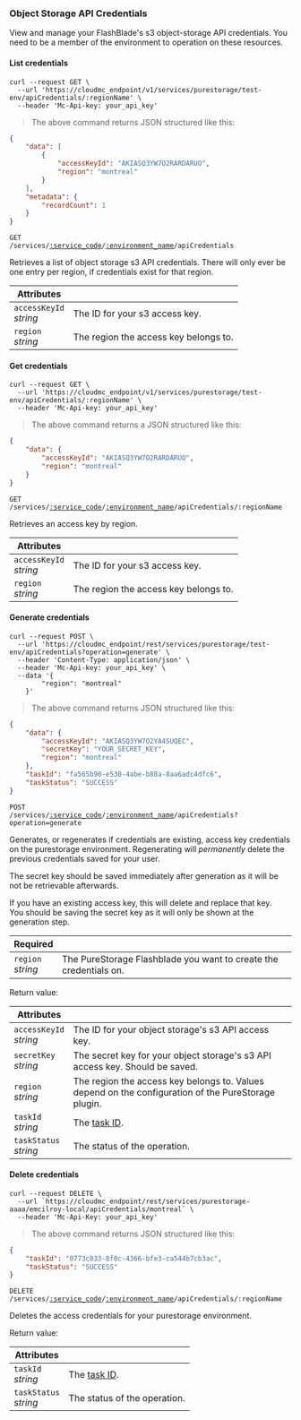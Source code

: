 ### Object Storage API Credentials

View and manage your FlashBlade's s3 object-storage API credentials. You need to be a member of the environment to operation on these resources.

<!-------------------- LIST CREDENTIALS -------------------->

#### List credentials

```shell
curl --request GET \
  --url 'https://cloudmc_endpoint/v1/services/purestorage/test-env/apiCredentials/:regionName' \
  --header 'Mc-Api-key: your_api_key'
```

> The above command returns JSON structured like this:

```json 
{
	"data": [
		{
			"accessKeyId": "AKIASQ3YW7O2RARDARUO",
			"region": "montreal"
		}
	],
	"metadata": {
		"recordCount": 1
	}
}
```

<code>GET /services/<a href="#administration-service-connections">:service_code</a>/<a href="#administration-environments">:environment_name</a>/apiCredentials</code>

Retrieves a list of object storage s3 API credentials. There will only ever be one entry per region, if credentials exist for that region. 

| Attributes                 | &nbsp;                                                                                                                      |
| -------------------------- | --------------------------------------------------------------------------------------------------------------------------- |
| `accessKeyId`<br/>_string_ | The ID for your s3 access key.                                                                                              |
| `region`<br/>_string_      | The region the access key belongs to.                                                  |

<!-------------------- GET CREDENTIALS -------------------->

#### Get credentials

```shell
curl --request GET \
  --url 'https://cloudmc_endpoint/v1/services/purestorage/test-env/apiCredentials/:regionName' \
  --header 'Mc-Api-key: your_api_key'
```

> The above command returns a JSON structured like this:

```json
{
	"data": {
		"accessKeyId": "AKIASQ3YW7O2RARDARUO",
		"region": "montreal"
	}
}
```

<code>GET /services/<a href="#administration-service-connections">:service_code</a>/<a href="#administration-environments">:environment_name</a>/apiCredentials/:regionName</code>

Retrieves an access key by region.

| Attributes                 | &nbsp;                                                                                                                      |
| -------------------------- | --------------------------------------------------------------------------------------------------------------------------- |
| `accessKeyId`<br/>_string_ | The ID for your s3 access key.                                                                                              |
| `region`<br/>_string_      | The region the access key belongs to.                                                     |



<!-------------------- GENERATE CREDENTIALS -------------------->

#### Generate credentials

```shell
curl --request POST \
  --url 'https://cloudmc_endpoint/rest/services/purestorage/test-env/apiCredentials?operation=generate' \
  --header 'Content-Type: application/json' \
  --header 'Mc-Api-key: your_api_key' \
  --data '{
		"region": "montreal"
	}'
```

> The above command returns JSON structured like this:

```json
{
	"data": {
		"accessKeyId": "AKIASQ3YW7O2YA4SUQEC",
		"secretKey": "YOUR_SECRET_KEY",
		"region": "montreal"
	},
	"taskId": "fa565b90-e530-4abe-b88a-8aa6adc4dfc6",
	"taskStatus": "SUCCESS"
}
```
<code>POST /services/<a href="#administration-service-connections">:service_code</a>/<a href="#administration-environments">:environment_name</a>/apiCredentials?operation=generate</code>

Generates, or regenerates if credentials are existing, access key credentials on the purestorage environment. Regenerating will *permanently* delete the previous credentials saved for your user. 

The secret key should be saved immediately after generation as it will be not be retrievable afterwards.

<aside class="warning">
If you have an existing access key, this will delete and replace that key.
</aside>

<aside class="notice">
You should be saving the secret key as it will only be shown at the generation step.
</aside>

| Required                   | &nbsp;                                              				 |
|----------------------------|-------------------------------------------------------------------|
| `region` <br/>*string*     | The PureStorage Flashblade you want to create the credentials on. |

Return value:

| Attributes                 | &nbsp;                                        |
|----------------------------|-----------------------------------------------|
| `accessKeyId`<br/>_string_ | The ID for your object storage's s3 API access key.                                         |
| `secretKey`<br/>_string_   | The secret key for your object storage's s3 API access key. Should be saved.                |
| `region`<br/>_string_      | The region the access key belongs to. Values depend on the configuration of the PureStorage plugin. |
| `taskId` <br/>*string*     | The [task ID](#tasks).                            |
| `taskStatus` <br/>*string* | The status of the operation.                                           | 

#### Delete credentials
```shell
curl --request DELETE \
  --url `https://cloudmc_endpoint/rest/services/purestorage-aaaa/emcilroy-local/apiCredentials/montreal` \
  --header 'Mc-Api-Key: your_api_key'
```

> The above command returns JSON structured like this:

```json
{
	"taskId": "0773c033-8f0c-4366-bfe3-ca544b7cb3ac",
	"taskStatus": "SUCCESS"
}
```

<code>DELETE /services/<a href="#administration-service-connections">:service_code</a>/<a href="#administration-environments">:environment_name</a>/apiCredentials/:regionName</code>

Deletes the access credentials for your purestorage environment.

Return value:

| Attributes                 | &nbsp;                                        |
|----------------------------|-----------------------------------------------|
| `taskId` <br/>*string*     | The [task ID](#tasks).   |
| `taskStatus` <br/>*string* | The status of the operation.                  | 